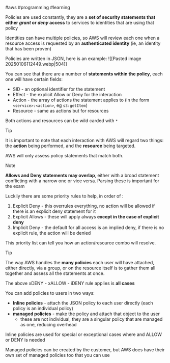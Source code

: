 #aws #programming #learning 

Policies are used constantly, they are a **set of security statements that either *grant* or *deny* access** to services to identities that are using that policy

Identities can have multiple policies, so AWS will review each one when a resource access is requested by an **authenticated identity** (ie, an identity that has been proven)

Policies are written in JSON, here is an example:
![[Pasted image 20250106112449.webp|504]]

You can see that there are a number of **statements within the policy**, each one will have certain fields:
- SID - an optional identifier for the statement
- Effect - the explicit Allow or Deny for the interaction
- Action - the array of actions the statement applies to (in the form ``<service>:<action>``, eg `s3:getItem`)
- Resource - same as actions but for resources

Both actions and resources can be wild carded with `*`

>[!tip]
>It is important to note that each interaction with AWS will regard two things: the **action** being performed, and the **resource** being targeted.
>
>AWS will only assess policy statements that match both.

>[!note]
>**Allows and Deny statements may overlap**, either with a broad statement conflicting with a narrow one or vice versa. Parsing these is important for the exam
>
>Luckily there are some priority rules to help, in order of :
>1. Explicit Deny - this overrules everything, no action will be allowed if there is an explicit deny statement for it
>2. Explicit Allows - these will apply always **except in the case of explicit deny**
>3. Implicit Deny - the default for all access is an implied deny, if there is no explicit rule, the action will be denied
>
>This priority list can tell you how an action/resource combo will resolve.
>
>>[!tip]
>>The way AWS handles the **many policies** each user will have attached, either directly, via a group, or on the resource itself is to gather them all together and assess all the statements at once.
>>
>>The above xDENY - xALLOW - iDENY rule applies is **all cases**

You can add policies to users in two ways:
- **Inline policies**  - attach the JSON policy to each user directly (each policy is an individual policy)
- **managed policies** - make the policy and attach that object to the user 
	- these are not individual, they are a singular policy that are managed as one, reducing overhead

Inline policies are used for special or exceptional cases where and ALLOW or DENY is needed

Managed policies can be created by the customer, but AWS does have their own set of managed policies too that you can use